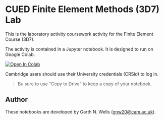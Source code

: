 # CUED Finite Element Methods (3D7) Lab

This is the laboratory activity coursework activity for the Finite
Element Course (3D7).

The activity is contained in a Jupyter notebook. It is designed to run
on Google Colab.

[![Open In Colab](https://colab.research.google.com/assets/colab-badge.svg)](https://colab.research.google.com/github/garth-wells/CUED-3D7-Lab)

Cambridge users should use their University credentials (CRSid) to log
in.

> Bu sure to use "Copy to Drive" to keep a copy of your notebook.

## Author

These notebooks are developed by Garth N. Wells (<gnw20@cam.ac.uk>).